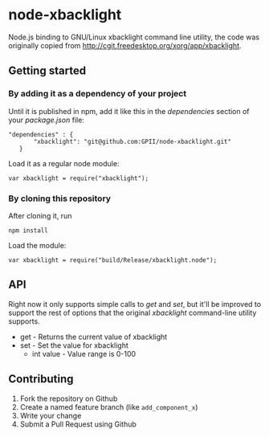 # node-xbacklight
Node.js binding to GNU/Linux xbacklight command line utility, the code was originally copied from http://cgit.freedesktop.org/xorg/app/xbacklight.

## Getting started

### By adding it as a dependency of your project

Until it is published in npm, add it like this in the _dependencies_ section of your _package.json_ file:

```
"dependencies" : {
       "xbacklight": "git@github.com:GPII/node-xbacklight.git"
   }
```

Load it as a regular node module:

```var xbacklight = require("xbacklight");```

### By cloning this repository

After cloning it, run

```npm install```

Load the module:

```var xbacklight = require("build/Release/xbacklight.node");```

## API

Right now it only supports simple calls to _get_ and _set_, but it'll be improved to support the rest of options that the original _xbacklight_ command-line utility supports.

* get - Returns the current value of xbacklight
* set - Set the value for xbacklight
  * int value - Value range is 0-100

## Contributing

1.  Fork the repository on Github
2.  Create a named feature branch (like `add_component_x`)
3.  Write your change
4.  Submit a Pull Request using Github

